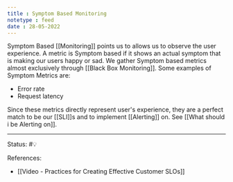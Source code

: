 ```yaml
---
title : Symptom Based Monitoring
notetype : feed
date : 28-05-2022
---
```


Symptom Based [[Monitoring]] points us to allows us to observe the user experience. A metric is Symptom based if it shows an actual symptom that is making our users happy or sad. We gather Symptom based metrics almost exclusively through [[Black Box Monitoring]]. Some examples of Symptom Metrics are:
- Error rate
- Request latency

Since these metrics directly represent user's experience, they are a perfect match to be our [[SLI]]s and to implement [[Alerting]] on. See [[What should i be Alerting on]].





-----

Status: #💡 

References:
- [[Video - Practices for Creating Effective Customer SLOs]]
